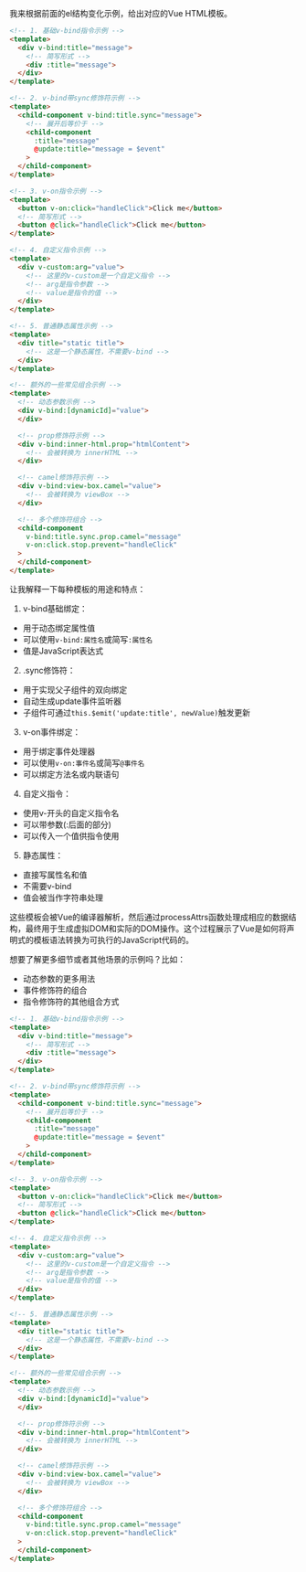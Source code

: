 我来根据前面的el结构变化示例，给出对应的Vue HTML模板。



```html
<!-- 1. 基础v-bind指令示例 -->
<template>
  <div v-bind:title="message">
    <!-- 简写形式 -->
    <div :title="message">
  </div>
</template>

<!-- 2. v-bind带sync修饰符示例 -->
<template>
  <child-component v-bind:title.sync="message">
    <!-- 展开后等价于 -->
    <child-component
      :title="message"
      @update:title="message = $event"
    >
  </child-component>
</template>

<!-- 3. v-on指令示例 -->
<template>
  <button v-on:click="handleClick">Click me</button>
  <!-- 简写形式 -->
  <button @click="handleClick">Click me</button>
</template>

<!-- 4. 自定义指令示例 -->
<template>
  <div v-custom:arg="value">
    <!-- 这里的v-custom是一个自定义指令 -->
    <!-- arg是指令参数 -->
    <!-- value是指令的值 -->
  </div>
</template>

<!-- 5. 普通静态属性示例 -->
<template>
  <div title="static title">
    <!-- 这是一个静态属性，不需要v-bind -->
  </div>
</template>

<!-- 额外的一些常见组合示例 -->
<template>
  <!-- 动态参数示例 -->
  <div v-bind:[dynamicId]="value">
  </div>

  <!-- prop修饰符示例 -->
  <div v-bind:inner-html.prop="htmlContent">
    <!-- 会被转换为 innerHTML -->
  </div>

  <!-- camel修饰符示例 -->
  <div v-bind:view-box.camel="value">
    <!-- 会被转换为 viewBox -->
  </div>

  <!-- 多个修饰符组合 -->
  <child-component
    v-bind:title.sync.prop.camel="message"
    v-on:click.stop.prevent="handleClick"
  >
  </child-component>
</template>

```

让我解释一下每种模板的用途和特点：

1. v-bind基础绑定：
- 用于动态绑定属性值
- 可以使用`v-bind:属性名`或简写`:属性名`
- 值是JavaScript表达式

2. .sync修饰符：
- 用于实现父子组件的双向绑定
- 自动生成update事件监听器
- 子组件可通过`this.$emit('update:title', newValue)`触发更新

3. v-on事件绑定：
- 用于绑定事件处理器
- 可以使用`v-on:事件名`或简写`@事件名`
- 可以绑定方法名或内联语句

4. 自定义指令：
- 使用v-开头的自定义指令名
- 可以带参数(:后面的部分)
- 可以传入一个值供指令使用

5. 静态属性：
- 直接写属性名和值
- 不需要v-bind
- 值会被当作字符串处理

这些模板会被Vue的编译器解析，然后通过processAttrs函数处理成相应的数据结构，最终用于生成虚拟DOM和实际的DOM操作。这个过程展示了Vue是如何将声明式的模板语法转换为可执行的JavaScript代码的。

想要了解更多细节或者其他场景的示例吗？比如：
- 动态参数的更多用法
- 事件修饰符的组合
- 指令修饰符的其他组合方式

```html
<!-- 1. 基础v-bind指令示例 -->
<template>
  <div v-bind:title="message">
    <!-- 简写形式 -->
    <div :title="message">
  </div>
</template>

<!-- 2. v-bind带sync修饰符示例 -->
<template>
  <child-component v-bind:title.sync="message">
    <!-- 展开后等价于 -->
    <child-component
      :title="message"
      @update:title="message = $event"
    >
  </child-component>
</template>

<!-- 3. v-on指令示例 -->
<template>
  <button v-on:click="handleClick">Click me</button>
  <!-- 简写形式 -->
  <button @click="handleClick">Click me</button>
</template>

<!-- 4. 自定义指令示例 -->
<template>
  <div v-custom:arg="value">
    <!-- 这里的v-custom是一个自定义指令 -->
    <!-- arg是指令参数 -->
    <!-- value是指令的值 -->
  </div>
</template>

<!-- 5. 普通静态属性示例 -->
<template>
  <div title="static title">
    <!-- 这是一个静态属性，不需要v-bind -->
  </div>
</template>

<!-- 额外的一些常见组合示例 -->
<template>
  <!-- 动态参数示例 -->
  <div v-bind:[dynamicId]="value">
  </div>

  <!-- prop修饰符示例 -->
  <div v-bind:inner-html.prop="htmlContent">
    <!-- 会被转换为 innerHTML -->
  </div>

  <!-- camel修饰符示例 -->
  <div v-bind:view-box.camel="value">
    <!-- 会被转换为 viewBox -->
  </div>

  <!-- 多个修饰符组合 -->
  <child-component
    v-bind:title.sync.prop.camel="message"
    v-on:click.stop.prevent="handleClick"
  >
  </child-component>
</template>
```

